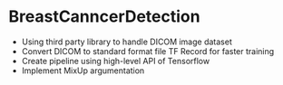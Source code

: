 # BreastCanncerDetection
* Using third party library to handle DICOM image dataset
* Convert DICOM to standard format file TF Record for faster training
* Create pipeline using high-level API of Tensorflow
* Implement MixUp argumentation 

